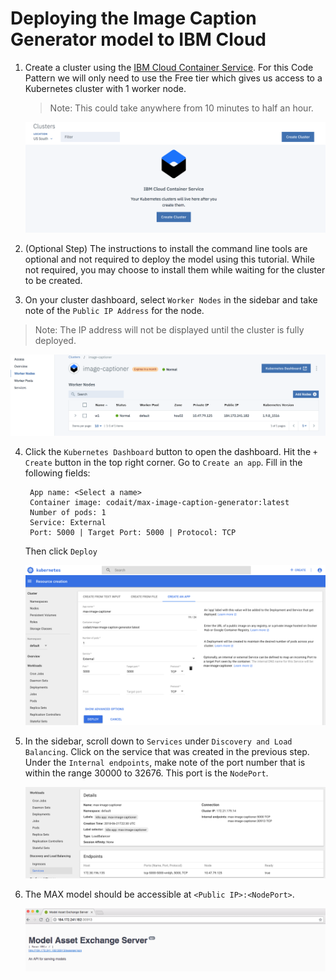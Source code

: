 # Deploying the Image Caption Generator model to IBM Cloud

1. Create a cluster using the [IBM Cloud Container Service](https://console.bluemix.net/containers-kubernetes/clusters
). For this Code Pattern we will only need to use the Free tier which gives us access to a Kubernetes cluster with 1 worker node.
   > Note: This could take anywhere from 10 minutes to half an hour.

   ![Create Cluster](doc/source/images/create-cluster.png)

2. (Optional Step) The instructions to install the command line tools are optional and not required to deploy the model using this tutorial. While not required, you may choose to install them while waiting for the cluster to be created.

3. On your cluster dashboard, select `Worker Nodes` in the sidebar and take note of the `Public IP Address` for the node.

> Note: The IP address will not be displayed until the cluster is fully deployed.

   ![Worker IP](doc/source/images/worker-public-ip.png)

4. Click the `Kubernetes Dashboard` button to open the dashboard. Hit the `+ Create` button in the top right corner. Go to `Create an app`.
   Fill in the following fields:
   ```
    App name: <Select a name>
    Container image: codait/max-image-caption-generator:latest
    Number of pods: 1
    Service: External
    Port: 5000 | Target Port: 5000 | Protocol: TCP
   ```
   Then click `Deploy`

   ![App Deployment](doc/source/images/app-deploy.png)

5. In the sidebar, scroll down to `Services` under `Discovery and Load Balancing`. Click on the service that was created in the previous step. Under the `Internal endpoints`, make note of the port number that is within the range 30000 to 32676. This port is the `NodePort`.

   ![Node Port](doc/source/images/node-port.png)

6. The MAX model should be accessible at `<Public IP>:<NodePort>`.

   ![Model Service Page](doc/source/images/deployed-model.png)
